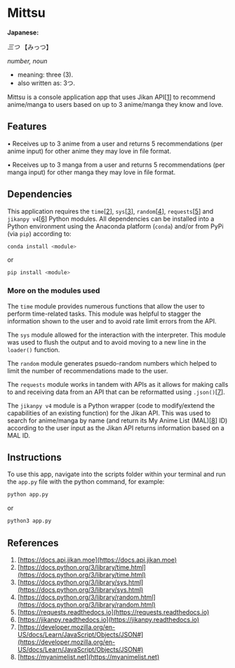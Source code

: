 # Mittsu

**Japanese:**

*三つ* 【みっつ】

*number, noun*
* meaning: three (3).
* also written as: 3つ.

Mittsu is a console application app that uses Jikan API[[1](#Ref1)] to recommend anime/manga to users based on up to 3 anime/manga they know and love.


## Features

• Receives up to 3 anime from a user and returns 5 recommendations (per anime input) for other anime they may love in file format.

• Receives up to 3 manga from a user and returns 5 recommendations (per manga input) for other manga they may love in file format.


## Dependencies

This application requires the `time`[[2](#Ref2)], `sys`[[3](#Ref3)], `random`[[4](#Ref4)], `requests`[[5](#Ref5)] and `jikanpy v4`[[6](#Ref6)] Python modules. All dependencies can be installed into a Python environment using the Anaconda platform (`conda`) and/or from PyPi (via `pip`) according to:

```python
conda install <module>
```

or

```python
pip install <module>
```

### More on the modules used

The `time` module provides numerous functions that allow the user to perform time-related tasks. This module was helpful to stagger the information shown to the user and to avoid rate limit errors from the API.

The `sys` module allowed for the interaction with the interpreter. This module was used to flush the output and to avoid moving to a new line in the `loader()` function.

The `random` module generates psuedo-random numbers which helped to limit the number of recommendations made to the user.

The `requests` module works in tandem with APIs as it allows for making calls to and receiving data from an API that can be reformatted using `.json()`[[7](#Ref7)].

The `jikanpy v4` module is a Python wrapper (code to modify/extend the capabilities of an existing function) for the Jikan API. This was used to search for anime/manga by name (and return its My Anime List (MAL)[[8](#Ref8)] ID) according to the user input as the Jikan API returns information based on a MAL ID.

## Instructions

To use this app, navigate into the scripts folder within your terminal and run the `app.py` file with the python command, for example:

```python
python app.py
```

or

```python
python3 app.py
```


## References

1. <a name="Ref1"></a>[https://docs.api.jikan.moe](https://docs.api.jikan.moe)
2. <a name="Ref2"></a>[https://docs.python.org/3/library/time.html](https://docs.python.org/3/library/time.html)
3. <a name="Ref3"></a>[https://docs.python.org/3/library/sys.html](https://docs.python.org/3/library/sys.html)
4. <a name="Ref4"></a>[https://docs.python.org/3/library/random.html](https://docs.python.org/3/library/random.html)
5. <a name="Ref5"></a>[https://requests.readthedocs.io](https://requests.readthedocs.io)
6. <a name="Ref6"></a>[https://jikanpy.readthedocs.io](https://jikanpy.readthedocs.io)
7. <a name="Ref7"></a>[https://developer.mozilla.org/en-US/docs/Learn/JavaScript/Objects/JSON#](https://developer.mozilla.org/en-US/docs/Learn/JavaScript/Objects/JSON#)
8. <a name="Ref8"></a>[https://myanimelist.net](https://myanimelist.net)

